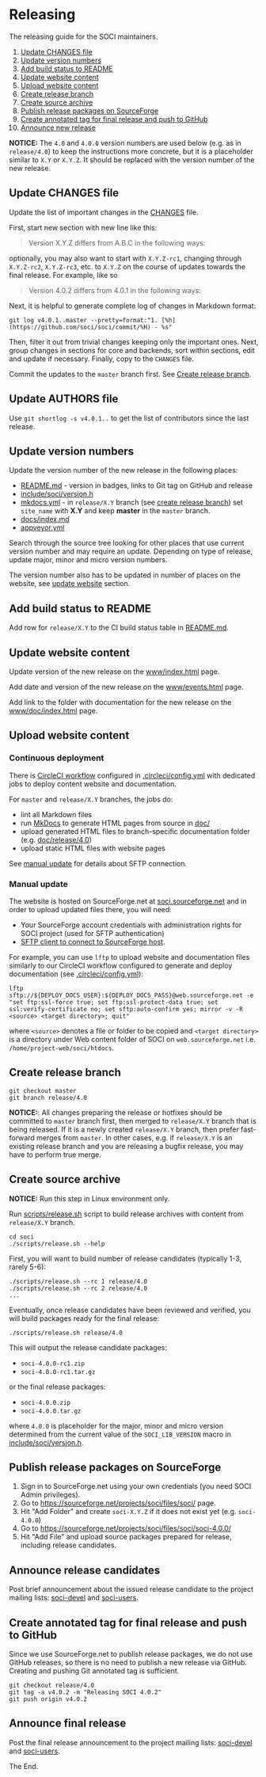 # Releasing

The releasing guide for the SOCI maintainers.

1. [Update CHANGES file](#update-changes-file)
2. [Update version numbers](#update-version-numbers)
3. [Add build status to README](#add-build-status-to-readme)
4. [Update website content](#update-website-content)
5. [Upload website content](#upload-website-content)
6. [Create release branch](#create-release-branch)
7. [Create source archive](#create-source-archive)
8. [Publish release packages on SourceForge](#publish-release-packages-on-sourceforgenet)
9. [Create annotated tag for final release and push to GitHub](create-annotated-tag-for-final-release-and-push-to-github)
10. [Announce new release](#announce-new-release)

**NOTICE:** The `4.0` and `4.0.0` version numbers are used below
(e.g. as in `release/4.0`) to keep the instructions more concrete,
but it is a placeholder similar to `X.Y` or `X.Y.Z`.
It should be replaced with the version number of the new release.

## Update CHANGES file

Update the list of important changes in the [CHANGES](CHANGES) file.

First, start new section with new line like this:

> Version X.Y.Z differs from A.B.C in the following ways:

optionally, you may also want to start with `X.Y.Z-rc1`, changing through
`X.Y.Z-rc2`, `X.Y.Z-rc3`, etc. to `X.Y.Z` on the course of updates
towards the final release. For example, like so

> Version 4.0.2 differs from 4.0.1 in the following ways:

Next, it is helpful to generate complete log of changes in Markdown format:

```console
git log v4.0.1..master --pretty=format:"1. [%h](https://github.com/soci/soci/commit/%H) - %s"
```

Then, filter it out from trivial changes keeping only the important ones.
Next, group changes in sections for core and backends, sort within sections,
edit and update if necessary. Finally, copy to the `CHANGES` file.

Commit the updates to the `master` branch first.
See [Create release branch](#create-release-branch).

## Update AUTHORS file

Use `git shortlog -s v4.0.1..` to get the list of contributors since the last
release.

## Update version numbers

Update the version number of the new release in the following places:

- [README.md](README.md) - version in badges, links to Git tag on GitHub and release
- [include/soci/version.h](include/soci/version.h)
- [mkdocs.yml](mkdocs.yml) - in `release/X.Y` branch (see [create release branch](#create-release-branch)) set `site_name` with **X.Y** and keep **master** in the `master` branch.
- [docs/index.md](docs/index.md)
- [appveyor.yml](appveyor.yml)

Search through the source tree looking for other places
that use current version number and may require an update.
Depending on type of release, update major, minor and micro version numbers.

The version number also has to be updated in number of places
on the website, see [update website](#update-website) section.

## Add build status to README

Add row for `release/X.Y` to the CI build status table in [README.md](README.md).

## Update website content

Update version of the new release on the [www/index.html](www/index.html) page.

Add date and version of the new release on the [www/events.html](www/events.html) page.

Add link to the folder with documentation for the new release
on the [www/doc/index.html](www/doc/index.html) page.

## Upload website content

### Continuous deployment

There is [CircleCI workflow](https://circleci.com/gh/SOCI/workflows/soci)
configured in [.circleci/config.yml](.circleci/config.yml)
with dedicated jobs to deploy content website and documentation.

For `master` and `release/X.Y` branches, the jobs do:

- lint all Markdown files
- run [MkDocs](https://www.mkdocs.org) to generate HTML pages from source in [doc/](doc)
- upload generated HTML files to branch-specific documentation folder (e.g. [doc/release/4.0](https://soci.sourceforge.net/doc/release/4.0/))
- upload static HTML files with website pages

See [manual update](#manual-update) for details about SFTP connection.

### Manual update

The website is hosted on SourceForge.net at
[soci.sourceforge.net](https://soci.sourceforge.net)
and in order to upload updated files there, you will need:

- Your SourceForge account credentials with administration rights for SOCI project (used for SFTP authentication)
- [SFTP client to connect to SourceForge host](https://sourceforge.net/p/forge/documentation/SFTP/).

For example, you can use `lftp` to upload website and documentation
files similarly to our CircleCI workflow configured to generate and
deploy documentation (see [.circleci/config.yml](.circleci/config.yml)):

```console
lftp sftp://${DEPLOY_DOCS_USER}:${DEPLOY_DOCS_PASS}@web.sourceforge.net -e "set ftp:ssl-force true; set ftp:ssl-protect-data true; set ssl:verify-certificate no; set sftp:auto-confirm yes; mirror -v -R <source> <target directory>; quit"
```

where `<source>` denotes a file or folder to be copied
and `<target directory>` is a directory under Web content folder
of SOCI on `web.sourceforge.net` i.e. `/home/project-web/soci/htdocs`.

## Create release branch

```console
git checkout master
git branch release/4.0
```

**NOTICE:**: All changes preparing the release or hotfixes should be
committed to `master` branch first, then merged to `release/X.Y` branch
that is being released. If it is a newly created `release/X.Y` branch,
then prefer fast-forward merges from `master`. In other cases, e.g.
if `release/X.Y` is an existing release branch and you are releasing a bugfix
release, you may have to perform true merge.

## Create source archive

**NOTICE:** Run this step in Linux environment only.

Run [scripts/release.sh](scripts/release.sh) script to build release archives
with content from `release/X.Y` branch.

```console
cd soci
./scripts/release.sh --help
```

First, you will want to build number of release candidates (typically 1-3, rarely 5-6):

```console
./scripts/release.sh --rc 1 release/4.0
./scripts/release.sh --rc 2 release/4.0
...
```

Eventually, once release candidates have been reviewed and verified,
you will build packages ready for the final release:

```console
./scripts/release.sh release/4.0
```

This will output the release candidate packages:

- `soci-4.0.0-rc1.zip`
- `soci-4.0.0-rc1.tar.gz`

or the final release packages:

- `soci-4.0.0.zip`
- `soci-4.0.0.tar.gz`

where `4.0.0` is placeholder for the major, minor and micro version
determined from the current value of the `SOCI_LIB_VERSION` macro
in [include/soci/version.h](include/soci/version.h).

## Publish release packages on SourceForge

1. Sign in to SourceForge.net using your own credentials (you need SOCI Admin privileges).
2. Go to https://sourceforge.net/projects/soci/files/soci/ page.
3. Hit "Add Folder" and create `soci-X.Y.Z` if it does not exist yet (e.g. `soci-4.0.0`)
4. Go to https://sourceforge.net/projects/soci/files/soci/soci-4.0.0/
5. Hit "Add File" and upload source packages prepared for release, including release candidates.

## Announce release candidates

Post brief announcement about the issued release candidate to the project
mailing lists: [soci-devel](https://sourceforge.net/p/soci/mailman/soci-devel/)
and [soci-users](https://sourceforge.net/p/soci/mailman/soci-users/).

## Create annotated tag for final release and push to GitHub

Since we use SourceForge.net to publish release packages, we do not use
GitHub releases, so there is no need to publish a new release via GitHub.
Creating and pushing Git annotated tag is sufficient.

```console
git checkout release/4.0
git tag -a v4.0.2 -m "Releasing SOCI 4.0.2"
git push origin v4.0.2
```

## Announce final release

Post the final release announcement to the project mailing lists:
[soci-devel](https://sourceforge.net/p/soci/mailman/soci-devel/)
and [soci-users](https://sourceforge.net/p/soci/mailman/soci-users/).

The End.

